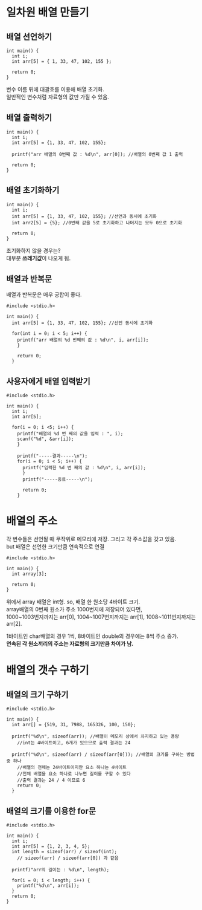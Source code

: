 일차원 배열 만들기
=======

배열 선언하기
---------

```
int main() {
  int i;
  int arr[5] = { 1, 33, 47, 102, 155 };
  
  return 0;
}
```
변수 이름 뒤에 대괄호를 이용해 배열 초기화.  
일반적인 변수처럼 자료형의 값만 가질 수 있음.

배열 출력하기
--------
```
int main() {
  int i;
  int arr[5] = {1, 33, 47, 102, 155};
  
  printf("arr 배열의 0번째 값 : %d\n", arr[0]); //배열의 0번째 값 1 출력
  
  return 0;
}
```

배열 초기화하기
--------
```
int main() {
  int i;
  int arr[5] = {1, 33, 47, 102, 155}; //선언과 동시에 초기화
  int arr2[5] = {5}; //0번째 값을 5로 초기화하고 나머지는 모두 0으로 초기화
  
  return 0;
}
```

초기화하지 않을 경우는?  
대부분 **쓰레기값**이 나오게 됨.

배열과 반복문
----------
배열과 반복문은 매우 궁합이 좋다.
```
#include <stdio.h>

int main() {
  int arr[5] = {1, 33, 47, 102, 155}; //선언 동시에 초기화
  
  for(int i = 0; i < 5; i++) {
    printf("arr 배열의 %d 번째의 값 : %d\n", i, arr[i]);
    }
    
    return 0;
  }
```

사용자에게 배열 입력받기 
------------
```
#include <stdio.h>

int main() {
  int i;
  int arr[5];
  
  for(i = 0; i <5; i++) {
    printf("배열의 %d 번 째의 값을 입력 : ", i);
    scanf("%d", &arr[i]);
    }
    
    printf("-----결과-----\n");
    for(i = 0; i < 5; i++) {
      printf("입력한 %d 번 째의 값 : %d\n", i, arr[i]);
      }
      printf("-----종료-----\n");
      
      return 0;
    }
  ```
  
  배열의 주소
  ==========
  
  각 변수들은 선언될 때 무작위로 메모리에 저장. 그리고 각 주소값을 갖고 있음.  
  but 배열은 선언한 크기만큼 연속적으로 연결
  ```
  #include <stdio.h>
  
  int main() {
    int array[3];
    
    return 0;
  }
  ```
위에서 array 배열은 int형. so, 배열 한 원소당 4바이트 크기.  
array배열의 0번째 원소가 주소 1000번지에 저장되어 있다면,  
1000~1003번지까지는 arr[0], 1004~1007번지까지는 arr[1], 1008~1011번지까지는 arr[2].  
   
1바이트인 char배열의 경우 1씩, 8바이트인 double의 경우에는 8씩 주소 증가.  
**연속된 각 원소끼리의 주소는 자료형의 크기만큼 차이가 남.**

배열의 갯수 구하기
=========

배열의 크기 구하기
------------
  
```
#include <stdio.h>

int main() {
  int arr[] = {519, 31, 7988, 165326, 100, 150};
  
  printf("%d\n", sizeof(arr)); //배열이 메모리 상에서 차지하고 있는 용량
    //int는 4바이트이고, 6개가 있으므로 출력 결과는 24
    
  printf("%d\n", sizeof(arr) / sizeof(arr[0])); //배열의 크기를 구하는 방법 중 하나
    //배열의 전체는 24바이트이지만 요소 하나는 4바이트
    //전체 배열을 요소 하나로 나누면 길이를 구할 수 있다
    //출력 결과는 24 / 4 이므로 6
    return 0;
  }
```

배열의 크기를 이용한 for문
----------

```
#include <stdio.h>

int main() {
  int i;
  int arr[5] = {1, 2, 3, 4, 5};
  int length = sizeof(arr) / sizeof(int);
    // sizeof(arr) / sizeof(arr[0]) 과 같음
    
  printf)"arr의 길이는 : %d\n", length);
  
  for(i = 0; i < length; i++) {
    printf("%d\n", arr[i]);
  }
  return 0;
}
```
  

